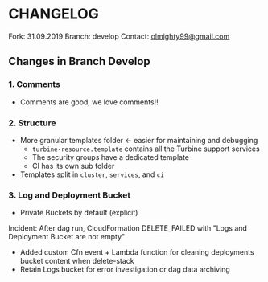 # CHANGELOG

Fork: 31.09.2019
Branch: develop
Contact: olmighty99@gmail.com

## Changes in Branch Develop

### 1. Comments

- Comments are good, we love comments!!

### 2. Structure

- More granular templates folder <- easier for maintaining and debugging
  * `turbine-resource.template` contains all the Turbine support services
  * The security groups have a dedicated template
  * CI has its own sub folder
- Templates split in `cluster`, `services`, and `ci`

### 3. Log and Deployment Bucket

- Private Buckets by default (explicit)

Incident: After dag run, CloudFormation DELETE_FAILED with "Logs and Deployment 
Bucket are not empty"

- Added custom Cfn event + Lambda function for cleaning deployments bucket 
content when delete-stack
- Retain Logs bucket for error investigation or dag data archiving




 